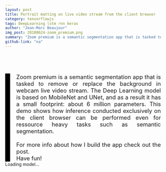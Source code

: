 ```yaml
---
layout: post
title: Portrait matting on live video stream from the client browser
category: tensorflowjs
tags: DeepLearning lstm rnn keras
author: "Jean-Marc Beaujour"
img_post: 20180624-zoom_premium.png
summary: "Zoom premium is a semantic segmentation app that is tasked to remove or replace the background in webcam live video stream. The Deep Learning model is based on MobileNet and UNet, and is a consequence a small footprint model with about 6 million parameters. This demo shows how inference conducted exclusively on the client browser can be performed even for ressource heavy tasks such as semantic segmentation. Have fun!"
github-link: "na"
---
```


<div style="text-align: justify; border-left: 1.0rem solid black; padding-left: 20px;margin-top:5rem"><span style="font-size: 1.3em;"> Zoom premium is a semantic segmentation app that is tasked to remove or replace the background in webcam live video stream. The Deep Learning model is based on MobileNet and UNet, and as a result it has a small footprint: about 6 million parameters. This demo shows how inference conducted exclusively on the client browser can be performed even for ressource heavy tasks such as semantic segmentation.
<br>
<br>
For more info about how I build the app check out the post.<br>
Have fun!
</span>
</div>

<div id="status">Loading model...</div>

<div class="controller-panels" id="controller" style="display:none">

  <!-- Big buttons. -->
  
<div style="text-align:center; width: 90%; padding: 0px; border: 0px solid rgba(255, 255, 255, 0.05); margin:0 auto;">
<div class="panel-row big-buttons">
  <br>
  <br>
    <span style="font-size: 3.0em; text-shadow: 2px 2px #404040; color: #000; font-weight: bold; width:100%; text-align: center">Zoom <font style="color: #FFD700;"> Premium</font> <br><br></span>
  
  </div><!-- /.panel-row -->

  <!-- container video row -->
  <div style="margin: 0px; padding: 0px; border: 1px solid rgba(255, 255, 255, 0.75); background-color: rgba(255, 255, 255, 0.25); text-align:center; float: center" id="container-vid">
    <!-- container video Original -->
    <!-- menu -->
    <div style="float: left; display: inline-block; margin-left: 1 1 1 1; padding: 0px; border: 1px solid rgba(255, 255, 255, 0.50); text-align: center; color:#FFF; font-size: 1.2rem; padding-top: 5px">
    Settings
    <hr style="background-color: rgba(175, 175, 175, 0.05); width: 80%">
    <br>
    <br>
    <span> <button id="show_original" style="background-color: #f44336; width: 100px; border-radius: 2px; font-size: 1.1rem"> OFF </button></span>
    <span><button id="predict" style="background-color: #4CAF50; width: 100px; border-radius: 2px;font-size: 1.1rem; text-align: center"> ON </button></span>
      <br>
      <br>
        <fieldset>
    <legend style="font-size: 0.8rem; text-align: left; color: black">Custom BCK</legend>
    Click the [ON] button to show the matter frame.
    <div class="control">
        <select name="custom_bkg" id="custom_bkg" style="color: black; width: 120px; font-size:1rem" tabindex="1">
        <option value="black" selected="selected">Black</option>
        <option value="/tensorflowjs/zoom_premium/dist/b0b9a8a6f35db0b62e443d7853853e90.jpg">library</option>
        <option value="/tensorflowjs/zoom_premium/dist/d4c0ef68b6db24826922c55f33919665.jpg">office</option>
        <option value="/tensorflowjs/zoom_premium/dist/09f913c68ab75115d26ec227daad16c7.jpeg">beach</option>
        <option value="/tensorflowjs/zoom_premium/dist/80b8bee8f22deddcd2715c4d59c1a485.jpg">nature</option>
</select>
  </div>

  </fieldset>
    </div>

    <div style="float: left; display: inline-block; margin-left: 1 1 1 1; padding: 0px; border: 1px solid rgba(255, 255, 255, 0.50); text-align: center; color:#808080; font-size: 1.4rem">
    Original Video feed<br><br>
        <video autoplay="" playsinline="" muted="" id="webcam" width="224px" height="224px" style="align: center"></video>
    </div>
    <!-- ./container video Original -->

    <!-- container video Matted -->
    <div style="width:240px; margin: 5px; margin-top: 0px; padding: 0 0 0 0; border: 1px solid rgba(255, 255, 255, 0.50); display: inline-block; text-align: center; color:#808080; font-size: 1.4rem">
      Matted frame<br><br>
      <canvas id="combo_class" width="224px" height="224x"></canvas>
    </div>
    <!-- container video Matted -->

    <!-- container video Mask
    <div style="width:240px; margin: 5px; margin-top: 0px; padding: 0 0 0 0; float: right; display: inline-block; text-align: center; border: 1px solid rgba(255, 255, 255, 0.50); color:#808080; font-size: 1.4rem">
    Inference mask<br><br>
      <canvas id="mask_class" width="224px" height="224px; "></canvas>
    </div> -->
    <!-- container video Mask -->

  <br>
  <br>
  Frames per seconds: <span id="fps"><span>
  <!-- store the background image -->

  </span></span></div>
  <!-- ./container video row -->
</div>

</div><!-- /#controller -->


<!--
https://www.torontopubliclibrary.ca/content/branches/images/dawes-road-library-exterior.jpg
-->
  <script src="/tensorflowjs/zoom_premium/dist/tfjs-examples-webcam-transfer-learning.js"></script>